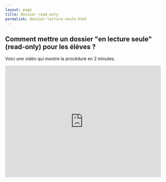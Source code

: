 ```yaml
---
layout: page
title: Dossier read-only
permalink: dossier-lecture-seule.html
---
```


## Comment mettre un dossier "en lecture seule" (read-only) pour les élèves ?

Voici une vidéo qui montre la procédure en 2 minutes.

<iframe width="100%" style="aspect-ratio:16/9" src="https://eduvaud.sharepoint.com/sites/ERACOM_ID_Teams/_layouts/15/embed.aspx?UniqueId=40491d8c-1de3-42b2-b3c5-4d8eccf92708&embed=%7B%22ust%22%3Atrue%2C%22hv%22%3A%22CopyEmbedCode%22%7D&referrer=StreamWebApp&referrerScenario=EmbedDialog.Create" width="640" height="360" frameborder="0" scrolling="no" allowfullscreen title="Teams dossier lecture seule.mp4"></iframe>